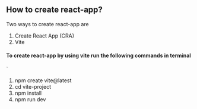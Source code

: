 ## How to create react-app?
Two ways to create react-app are
1) Create React App (CRA)
2) Vite 
 #### To create react-app by using vite run the following commands in terminal
  `
 1)  npm create vite@latest
 2) cd vite-project
 3) npm install
 4) npm run dev
